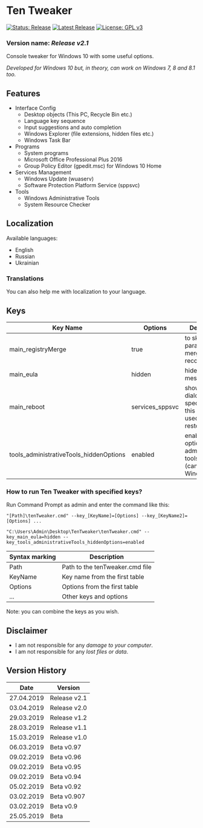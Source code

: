 # Ten Tweaker

[![Status: Release](https://img.shields.io/badge/Status-Release-green.svg?style=for-the-badge)](#)
[![Latest Release](https://img.shields.io/badge/Latest-Release-blue.svg?style=for-the-badge)](https://github.com/MikronT/TenTweaker/releases/latest)
[![License: GPL v3](https://img.shields.io/badge/License-GPL%20v3-black.svg?style=for-the-badge)](https://www.gnu.org/licenses/gpl-3.0)

<!--
[![Status: Beta](https://img.shields.io/badge/Status-Beta-orange.svg?style=for-the-badge)](#)
[![Status: Pre-Release](https://img.shields.io/badge/Status-Pre--Release-yellow.svg?style=for-the-badge)](#)
-->

### Version name: *Release v2.1*

Console tweaker for Windows 10 with some useful options.

*Developed for Windows 10 but, in theory, can work on Windows 7, 8 and 8.1 too.*



## Features
- Interface Config
  - Desktop objects (This PC, Recycle Bin etc.)
  - Language key sequence
  - Input suggestions and auto completion
  - Windows Explorer (file extensions, hidden files etc.)
  - Windows Task Bar
- Programs
  - System programs
  - Microsoft Office Professional Plus 2016
  - Group Policy Editor (gpedit.msc) for Windows 10 Home
- Services Management
  - Windows Update (wuaserv)
  - Software Protection Platform Service (sppsvc)
- Tools
  - Windows Administrative Tools
  - System Resource Checker



## Localization
Available languages:
- English
- Russian
- Ukrainian

### Translations
You can also help me with localization to your language.



## Keys
| Key Name                                | Options         | Description                                                                  |
|-----------------------------------------|-----------------|------------------------------------------------------------------------------|
| main_registryMerge                      | true            | to skip registry parameters merge (not recommended)                          |
| main_eula                               | hidden          | hides eula start message                                                     |
| main_reboot                             | services_sppsvc | shows reboot dialog, but specifically this option used for restore sppsvc    |
| tools_administrativeTools_hiddenOptions | enabled         | enables hidden options for administrative tools menu (can kill your Windows) |

### How to run Ten Tweaker with specified keys?
Run Command Prompt as admin and enter the command like this:

```
"[Path]\tenTweaker.cmd" --key_[KeyName]=[Options] --key_[KeyName2]=[Options] ...

"C:\Users\Admin\Desktop\TenTweaker\tenTweaker.cmd" --key_main_eula=hidden --key_tools_administrativeTools_hiddenOptions=enabled
```

| Syntax marking | Description                     |
|----------------|---------------------------------|
| Path           | Path to the tenTweaker.cmd file |
| KeyName        | Key name from the first table   |
| Options        | Options from the first table    |
| ...            | Other keys and options          |

Note: you can combine the keys as you wish.



## Disclaimer
- I am not responsible for any *damage to your computer*.
- I am not responsible for any *lost files or data*.



## Version History
| Date       | Version      |
|------------|--------------|
| 27.04.2019 | Release v2.1 |
| 03.04.2019 | Release v2.0 |
| 29.03.2019 | Release v1.2 |
| 28.03.2019 | Release v1.1 |
| 15.03.2019 | Release v1.0 |
| 06.03.2019 | Beta v0.97   |
| 09.02.2019 | Beta v0.96   |
| 09.02.2019 | Beta v0.95   |
| 09.02.2019 | Beta v0.94   |
| 05.02.2019 | Beta v0.92   |
| 03.02.2019 | Beta v0.907  |
| 03.02.2019 | Beta v0.9    |
| 25.05.2019 | Beta         |